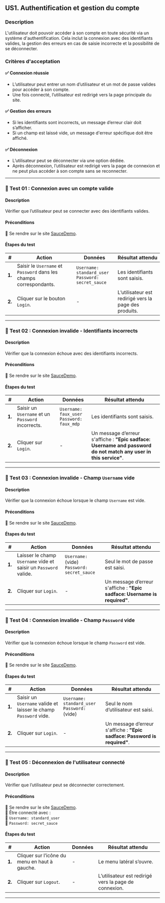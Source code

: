 ## **US1. Authentification et gestion du compte** 

### **Description**  
L'utilisateur doit pouvoir accéder à son compte en toute sécurité via un système d'authentification. Cela inclut la connexion avec des identifiants valides, la gestion des erreurs en cas de saisie incorrecte et la possibilité de se déconnecter.

### **Critères d'acceptation**  

#### ✅ **Connexion réussie**  
- L’utilisateur peut entrer un nom d’utilisateur et un mot de passe valides pour accéder à son compte.  
- Une fois connecté, l’utilisateur est redirigé vers la page principale du site.  

#### ✅ **Gestion des erreurs**  
- Si les identifiants sont incorrects, un message d’erreur clair doit s’afficher.  
- Si un champ est laissé vide, un message d'erreur spécifique doit être affiché.  

#### ✅ **Déconnexion**  
- L’utilisateur peut se déconnecter via une option dédiée.  
- Après déconnexion, l’utilisateur est redirigé vers la page de connexion et ne peut plus accéder à son compte sans se reconnecter.  


---

### **🔹 Test 01 : Connexion avec un compte valide**  

#### **Description**  
Vérifier que l’utilisateur peut se connecter avec des identifiants valides.  

#### **Préconditions**  
📍 Se rendre sur le site [SauceDemo](https://www.saucedemo.com).  

#### **Étapes du test**  

| **#** | **Action** | **Données** | **Résultat attendu** |
|-------|-----------|-------------|----------------------|
| **1.** | Saisir le `Username` et `Password` dans les champs correspondants. | `Username: standard_user`<br>`Password: secret_sauce` | Les identifiants sont saisis. |
| **2.** | Cliquer sur le bouton `Login`. | - | L’utilisateur est redirigé vers la page des produits. |

---

### **🔹 Test 02 : Connexion invalide - Identifiants incorrects**  

#### **Description**  
Vérifier que la connexion échoue avec des identifiants incorrects.  

#### **Préconditions**  
📍 Se rendre sur le site [SauceDemo](https://www.saucedemo.com).  

#### **Étapes du test**  

| **#** | **Action** | **Données** | **Résultat attendu** |
|-------|-----------|-------------|----------------------|
| **1.** | Saisir un `Username` et un `Password` incorrects. | `Username: faux_user`<br>`Password: faux_mdp` | Les identifiants sont saisis. |
| **2.** | Cliquer sur `Login`. | - | Un message d’erreur s'affiche : **"Epic sadface: Username and password do not match any user in this service"**. |

---

### **🔹 Test 03 : Connexion invalide - Champ `Username` vide**  

#### **Description**  
Vérifier que la connexion échoue lorsque le champ `Username` est vide.  

#### **Préconditions**  
📍 Se rendre sur le site [SauceDemo](https://www.saucedemo.com).  

#### **Étapes du test**  

| **#** | **Action** | **Données** | **Résultat attendu** |
|-------|-----------|-------------|----------------------|
| **1.** | Laisser le champ `Username` vide et saisir un `Password` valide. | `Username: ` (vide)<br>`Password: secret_sauce` | Seul le mot de passe est saisi. |
| **2.** | Cliquer sur `Login`. | - | Un message d’erreur s'affiche : **"Epic sadface: Username is required"**. |

---

### **🔹 Test 04 : Connexion invalide - Champ `Password` vide**  

#### **Description**  
Vérifier que la connexion échoue lorsque le champ `Password` est vide.  

#### **Préconditions**  
📍 Se rendre sur le site [SauceDemo](https://www.saucedemo.com).  

#### **Étapes du test**  

| **#** | **Action** | **Données** | **Résultat attendu** |
|-------|-----------|-------------|----------------------|
| **1.** | Saisir un `Username` valide et laisser le champ `Password` vide. | `Username: standard_user`<br>`Password: ` (vide) | Seul le nom d’utilisateur est saisi. |
| **2.** | Cliquer sur `Login`. | - | Un message d’erreur s'affiche : **"Epic sadface: Password is required"**. |

---

### **🔹 Test 05 : Déconnexion de l'utilisateur connecté**  

#### **Description**  
Vérifier que l’utilisateur peut se déconnecter correctement.  

#### **Préconditions**  
📍 Se rendre sur le site [SauceDemo](https://www.saucedemo.com).  
📍 Être connecté avec :  
🔑 `Username: standard_user`  
🔑 `Password: secret_sauce`  

#### **Étapes du test**  

| **#** | **Action** | **Données** | **Résultat attendu** |
|-------|-----------|-------------|----------------------|
| **1.** | Cliquer sur l’icône du menu en haut à gauche. | - | Le menu latéral s’ouvre. |
| **2.** | Cliquer sur `Logout`. | - | L’utilisateur est redirigé vers la page de connexion. |

---
